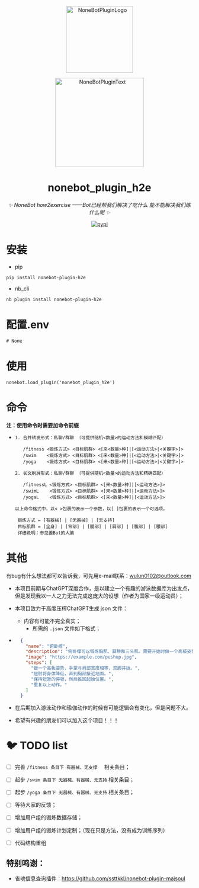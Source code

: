 <div align="center">
  <a href="https://v2.nonebot.dev/store"><img src="https://github.com/A-kirami/nonebot-plugin-template/blob/resources/nbp_logo.png" width="180" height="180" alt="NoneBotPluginLogo"></a>
  <br>
  <p><img src="https://github.com/A-kirami/nonebot-plugin-template/blob/resources/NoneBotPlugin.svg" width="240" alt="NoneBotPluginText"></p>
</div>

<div align="center">

# nonebot_plugin_h2e

_✨ NoneBot how2exercise ——Bot已经帮我们解决了吃什么 能不能解决我们练什么呢  ✨_

<a href="https://pypi.python.org/pypi/nonebot-plugin-h2e">
    <img src="https://img.shields.io/pypi/v/nonebot-plugin-h2e.svg" alt="pypi">
</a>

</div>


# 安装

* pip 
```
pip install nonebot-plugin-h2e
```

* nb_cli
```
nb plugin install nonebot-plugin-h2e
```

# 配置.env

```
# None
```



# 使用
```
nonebot.load_plugin('nonebot_plugin_h2e')
```


# 命令
**注：使用命令时需要加命令前缀**

* ```
  1. 合并转发形式：私聊/群聊 （可提供随机<数量>的运动方法和模糊匹配）
   
     /fitness <锻炼方式> <目标肌群> <[来<数量>种]|[<运动方法>|<关键字>]> 
     /swim    <锻炼方式> <目标肌群> <[来<数量>种]|[<运动方法>|<关键字>]> 
     /yoga    <锻炼方式> <目标肌群> <[来<数量>种]|[<运动方法>|<关键字>]> 
   
  2. 长文刷屏形式：私聊/群聊 （可提供随机<数量>的运动方法和精确匹配） 
   
     /fitnessL <锻炼方式> <目标肌群> <[来<数量>种]|[<运动方法>]> 
     /swimL    <锻炼方式> <目标肌群> <[来<数量>种]|[<运动方法>]> 
     /yogaL    <锻炼方式> <目标肌群> <[来<数量>种]|[<运动方法>]> 
   
  以上命令格式中，以< >包裹的表示一个参数，以[ ]包裹的表示一个可选项。 
   
   锻炼方式 = [有器械] | [无器械] | [无支持] 
   目标肌群 = [全身] | [背部] | [腿部] | [肩部] | [腹部] | [腰部] 
   详细说明：参见姜Bot的大脑 
  ```

  


# 其他

有bug有什么想法都可以告诉我，可先用e-mail联系：wulun0102@outlook.com



- 本项目前期与ChatGPT深度合作，是以建立一个有趣的游泳数据库为出发点，但是发现我以一人之力无法完成这庞大的设想（作者为国家一级运动员）；
- 本项目致力于高度压榨ChatGPT生成 json 文件：
  - 内容有可能不完全真实；
    - 所需的 `.json` 文件如下格式；

- ```json
    {
      "name": "俯卧撑",
      "description": "俯卧撑可以锻炼胸肌、肩膀和三头肌。需要开始时做一个高板姿势，然后弯曲肘部将身体降低，直到胸部接近地面。",
      "image": "https://example.com/pushup.jpg",
      "steps": [
        "做一个高板姿势，手掌与肩部宽度相等，双脚并拢。",
        "屈肘将身体降低，直到胸部接近地面。",
        "保持短暂的停顿，然后推回起始位置。",
        "重复以上动作。"
      ]
    }
  ```

- 在后期加入游泳动作和瑜伽动作的时候有可能逻辑会有变化，但是问题不大。

- 希望有兴趣的朋友们可以加入这个项目！！！



# 🐦 TODO list

- [ ] 完善 `/fitness 条目下 有器械、无支撑  ` 相关条目；
- [ ] 起步 `/swim 条目下 无器械、有器械、无支持` 相关条目；
- [ ] 起步 `/yoga 条目下 无器械、有器械、无支持` 相关条目；
- [ ] 等待大家的反馈；
- [ ] 增加用户组的锻炼数据存储；
- [ ] 增加用户组的锻炼计划定制；（现在只是方法，没有成为训练序列）
- [ ] 代码结构重组



## 特别鸣谢：

- 雀魂信息查询插件：https://github.com/ssttkkl/nonebot-plugin-majsoul